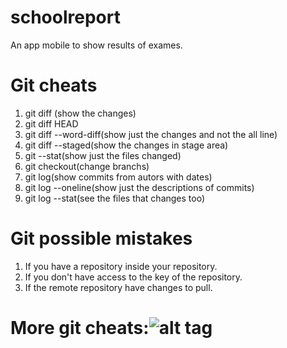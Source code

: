 # schoolreport
An app mobile to show results of exames.


# Git cheats

1. git diff (show the changes)
2. git diff HEAD
3. git diff --word-diff(show just the changes and not the all line)
4. git diff --staged(show the changes in stage area)
5. git --stat(show just the files changed)
6. git checkout(change branchs)
7. git log(show commits from autors with dates)
8. git log --oneline(show just the descriptions of commits)
9. git log --stat(see the files that changes too)

# Git possible mistakes

1. If you have a repository inside your repository.
2. If you don't have access to the key of the repository.
3. If the remote repository have changes to pull.

# More git cheats:![alt tag](http://i.imgur.com/Ia1S7R8.png)


